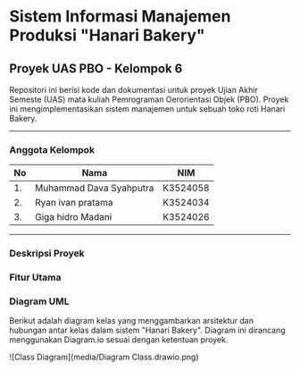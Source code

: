 # Sistem Informasi Manajemen Produksi "Hanari Bakery"
## Proyek UAS PBO - Kelompok 6

Repositori ini berisi kode dan dokumentasi untuk proyek Ujian Akhir Semeste (UAS) mata kuliah Pemrograman Oerorientasi Objek (PBO). Proyek ini mengimplementasikan sistem manajemen untuk sebuah toko roti Hanari Bakery.

---

### Anggota Kelompok
| No | Nama | NIM |
|--|--|--|
|1.|Muhammad Dava Syahputra|K3524058|
|2.|Ryan ivan pratama|K3524034|
|3.|Giga hidro Madani|K3524026|

---

### Deskripsi Proyek



### Fitur Utama


### Diagram UML

Berikut adalah diagram kelas yang menggambarkan arsitektur dan hubungan antar kelas dalam sistem "Hanari Bakery". Diagram ini dirancang menggunakan Diagram.io sesuai dengan ketentuan proyek.

![Class Diagram](media/Diagram Class.drawio.png)